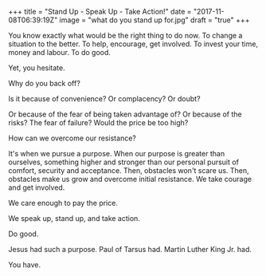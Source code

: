 +++
title = "Stand Up - Speak Up - Take Action!"
date = "2017-11-08T06:39:19Z"
image = "what do you stand up for.jpg"
draft = "true"
+++

You know exactly what would be the right thing to do now. To change a situation to the better. To help, encourage, get involved. To invest your time, money and labour. To do good.

Yet, you hesitate.

Why do you back off? 

Is it because of convenience? Or complacency? Or doubt? 

Or because of the fear of being taken advantage of? Or because of the risks? The fear of failure? Would the price be too high?

How can we overcome our resistance?

It's when we pursue a purpose. When our purpose is greater than ourselves, something higher and stronger than our personal pursuit of comfort, security and acceptance. Then, obstacles won't scare us.  Then, obstacles make us grow and overcome initial resistance. We take courage and get involved. 

We care enough to pay the price.

We speak up, stand up, and take action. 

Do good.

Jesus had such a purpose. Paul of Tarsus had. Martin Luther King Jr. had.

You have.

